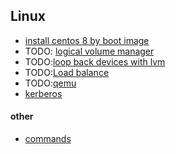 ## Linux

* [install centos 8 by boot image](install.centos.8.by.boot.image.md)
* TODO: [logical volume manager](logical.volume.manager.md)
* TODO:[loop back devices with lvm](loop.back.devices.with.lvm.md)
* TODO:[Load balance](load_balance.md)
* TODO:[qemu](qemu/README.md)
* [kerberos](kerberos.md)

#### other
  * [commands](commands.md)